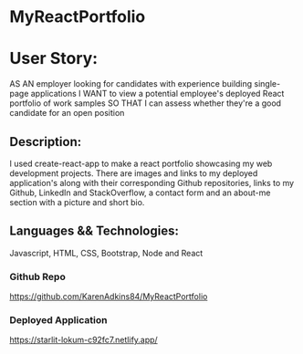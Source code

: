 # MyReactPortfolio

# User Story: 
AS AN employer looking for candidates with experience building single-page applications
I WANT to view a potential employee's deployed React portfolio of work samples
SO THAT I can assess whether they're a good candidate for an open position

## Description: 
I used create-react-app to make a react portfolio showcasing my web development projects. There are images and links to my deployed application's along with their corresponding Github repositories, links to my Github, LinkedIn and StackOverflow, a contact form and an about-me section with a picture and short bio.

## Languages && Technologies: 
Javascript, HTML, CSS, Bootstrap, Node and React

### Github Repo
https://github.com/KarenAdkins84/MyReactPortfolio

### Deployed Application
https://starlit-lokum-c92fc7.netlify.app/
